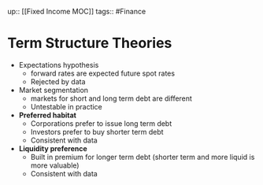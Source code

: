 up:: [[Fixed Income MOC]]
tags:: #Finance 
# Term Structure Theories
- Expectations hypothesis
	- forward rates are expected future spot rates
	- Rejected by data
- Market segmentation
	- markets for short and long term debt are different
	- Untestable in practice
- **Preferred habitat**
	- Corporations prefer to issue long term debt
	- Investors prefer to buy shorter term debt
	- Consistent with data
- **Liquidity preference**
	- Built in premium for longer term debt (shorter term and more liquid is more valuable)
	- Consistent with data